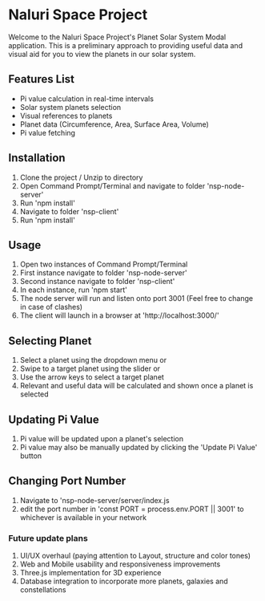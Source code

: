 # Naluri Space Project

Welcome to the Naluri Space Project's Planet Solar System Modal application. This is a preliminary approach to providing useful data and visual aid for you to view the planets in our solar system.

## Features List

 - Pi value calculation in real-time intervals
 - Solar system planets selection
 - Visual references to planets
 - Planet data (Circumference, Area, Surface Area, Volume)
 - Pi value fetching

## Installation

1. Clone the project / Unzip to directory
2. Open Command Prompt/Terminal and navigate to folder 'nsp-node-server'
3. Run 'npm install'
4. Navigate to folder 'nsp-client'
5. Run 'npm install'

## Usage

1. Open two instances of Command Prompt/Terminal
2. First instance navigate to folder 'nsp-node-server'
3. Second instance navigate to folder 'nsp-client'
4. In each instance, run 'npm start'
5. The node server will run and listen onto port 3001 (Feel free to change in case of clashes)
6. The client will launch in a browser at 'http://localhost:3000/'

## Selecting Planet

1. Select a planet using the dropdown menu 
or
2. Swipe to a target planet using the slider 
or
4. Use the arrow keys to select a target planet
5. Relevant and useful data will be calculated and shown once a planet is selected

## Updating Pi Value

1. Pi value will be updated upon a planet's selection
2. Pi value may also be manually updated by clicking the 'Update Pi Value' button

## Changing Port Number

1. Navigate to 'nsp-node-server/server/index.js
2. edit the port number in 'const  PORT = process.env.PORT || 3001' to whichever is available in your network

### Future update plans

1. UI/UX overhaul (paying attention to Layout, structure and color tones)
2. Web and Mobile usability and responsiveness improvements
3. Three.js implementation for 3D experience
4. Database integration to incorporate more planets, galaxies and constellations